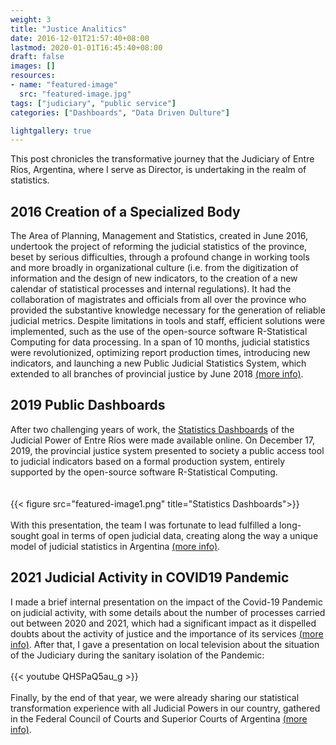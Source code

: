 ```yaml
---
weight: 3
title: "Justice Analitics"
date: 2016-12-01T21:57:40+08:00
lastmod: 2020-01-01T16:45:40+08:00
draft: false
images: []
resources:
- name: "featured-image"
  src: "featured-image.jpg"
tags: ["judiciary", "public service"]
categories: ["Dashboards", "Data Driven Dulture"]

lightgallery: true
---
```


This post chronicles the transformative journey that the Judiciary of Entre Ríos, Argentina, where I serve as Director, is undertaking in the realm of statistics.

<!--more-->

## 2016 Creation of a Specialized Body

The Area of Planning, Management and Statistics, created in June 2016, undertook the project of reforming the judicial statistics of the province, beset by serious difficulties, through a profound change in working tools and more broadly in organizational culture (i.e. from the digitization of information and the design of new indicators, to the creation of a new calendar of statistical processes and internal regulations). It had the collaboration of magistrates and officials from all over the province who provided the substantive knowledge necessary for the generation of reliable judicial metrics. Despite limitations in tools and staff, efficient solutions were implemented, such as the use of the open-source software R-Statistical Computing for data processing. In a span of 10 months, judicial statistics were revolutionized, optimizing report production times, introducing new indicators, and launching a new Public Judicial Statistics System, which extended to all branches of provincial justice by June 2018 [(more info)](https://docs.google.com/document/d/1cmH8HYod5JQZrH1Wp-OtW8ARInqADkfbFpJ7hQl5zgE/edit).

## 2019 Public Dashboards

After two challenging years of work, the [Statistics Dashboards](https://tablero.jusentrerios.gov.ar/) of the Judicial Power of Entre Ríos were made available online. On December 17, 2019, the provincial justice system presented to society a public access tool to judicial indicators based on a formal production system, entirely supported by the open-source software R-Statistical Computing.   
\
\
{{< figure src="featured-image1.png" title="Statistics Dashboards">}}   
\
With this presentation, the team I was fortunate to lead fulfilled a long-sought goal in terms of open judicial data, creating along the way a unique model of judicial statistics in Argentina [(more info)](https://medium.com/@castilloclaudiosebastian/estad%C3%ADstica-p%C3%BAblica-y-administraci%C3%B3n-de-justicia-d33141da0708).

## 2021 Judicial Activity in COVID19 Pandemic

I made a brief internal presentation on the impact of the Covid-19 Pandemic on judicial activity, with some details about the number of processes carried out between 2020 and 2021, which had a significant impact as it dispelled doubts about the activity of justice and the importance of its services [(more info)](https://www.jusentrerios.gov.ar/2021/06/23/en-pandemia-2-millones-de-actos-procesales-y-mas-de-790-mil-presentaciones-digitales/). After that, I gave a presentation on local television about the situation of the Judiciary during the sanitary isolation of the Pandemic:
\
\
{{< youtube QHSPaQ5au_g >}}
\
\
Finally, by the end of that year, we were already sharing our statistical transformation experience with all Judicial Powers in our country, gathered in the Federal Council of Courts and Superior Courts of Argentina [(more info)](https://rpubs.com/ClaudioSebastianCastillo/824728).